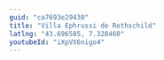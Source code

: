 ```yaml
---
guid: "ca7693e29430"
title: "Villa Ephrussi de Rothschild"
latlng: "43.696585, 7.328460"
youtubeId: "iXpVX6nigo4" 
---
```

